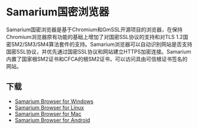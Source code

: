 # Samarium国密浏览器

Samarium国密浏览器是基于Chromium和GmSSL开源项目的浏览器，在保持Chromium浏览器原有功能的基础上增加了对国密SSL协议的支持和对TLS 1.2国密SM2/SM3/SM4算法套件的支持。Samarium浏览器可以自动识别网站是否支持国密SSL协议，并优先通过国密SSL协议和网站建立HTTPS加密连接。Samarium内置了国家根SM2证书和CFCA的根SM2证书，可以访问具由可信根证书签名的网站。

## 下载

* [Samarium Browser for Windows](https://github.com/guanzhi/SamariumBrowser/releases/download/v1.0/samarium-86.0.4240.75-win64-installer.zip)
* [Samarium Browser for Linux](https://github.com/guanzhi/SamariumBrowser/releases/download/v1.0/samarium-browser-amd64.deb.zip)
* [Samarium Browser for Mac](https://github.com/guanzhi/SamariumBrowser/releases/download/v1.0/Samarium.dmg)
* [Samarium Browser for Android](https://github.com/guanzhi/SamariumBrowser/releases/download/v1.0/SamariumPublic.apk.zip)
